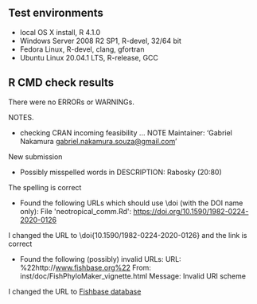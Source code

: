 ## Test environments

* local OS X install, R 4.1.0
* Windows Server 2008 R2 SP1, R-devel, 32/64 bit
* Fedora Linux, R-devel, clang, gfortran
* Ubuntu Linux 20.04.1 LTS, R-release, GCC

## R CMD check results

There were no ERRORs or WARNINGs.

NOTES.

* checking CRAN incoming feasibility ... NOTE
Maintainer: ‘Gabriel Nakamura <gabriel.nakamura.souza@gmail.com>’

New submission

* Possibly misspelled words in DESCRIPTION:
  Rabosky (20:80)
  
The spelling is correct


*  Found the following URLs which should use \doi (with the DOI name only):
   File 'neotropical_comm.Rd':
     https://doi.org/10.1590/1982-0224-2020-0126
    
I changed the URL to \doi{10.1590/1982-0224-2020-0126} and the link is correct

* Found the following (possibly) invalid URLs:
   URL: %22http://www.fishbase.org%22
     From: inst/doc/FishPhyloMaker_vignette.html
     Message: Invalid URI scheme
     
I changed the URL to [Fishbase database](https://www.fishbase.se) 
